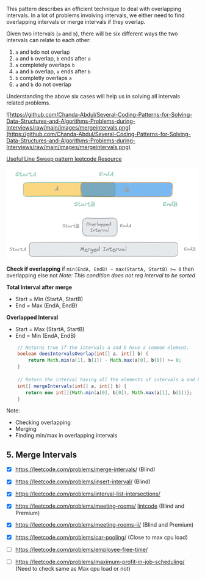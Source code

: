 This pattern describes an efficient technique to deal with overlapping intervals. In a lot of problems involving intervals, we either need to find overlapping intervals or merge intervals if they overlap.

Given two intervals (`a` and `b`), there will be six different ways the two intervals can relate to each other:

1. `a` and `b`do not overlap
2. `a` and `b` overlap, `b` ends after `a`
3. `a` completely overlaps `b`
4. `a` and `b` overlap, `a` ends after `b`
5. `b` completly overlaps `a`
6. `a` and `b` do not overlap

Understanding the above six cases will help us in solving all intervals related problems.

![https://github.com/Chanda-Abdul/Several-Coding-Patterns-for-Solving-Data-Structures-and-Algorithms-Problems-during-Interviews/raw/main/images/mergeintervals.png](https://github.com/Chanda-Abdul/Several-Coding-Patterns-for-Solving-Data-Structures-and-Algorithms-Problems-during-Interviews/raw/main/images/mergeintervals.png)

[Useful Line Sweep pattern leetcode Resource](https://leetcode.com/discuss/study-guide/2166045/Line-Sweep-Algorithms)

![Image](https://github.com/AbhishekSingh612/Notes/blob/master/Notes/_resource/_images/Pasted%20image%2020230220221214.png?raw=true)

**Check if overlapping**
 if `min(EndA​, EndB) − max(StartA​, StartB​​) >= 0` then overlapping else not
 *Note: This condition does not req interval to be sorted*

**Total Interval after merge**
- Start = Min (StartA, StartB)
- End = Max (EndA, EndB)

**Overlapped Interval**
- Start = Max (StartA, StartB)
- End = Min (EndA, EndB)


```java
    // Returns true if the intervals a and b have a common element.
    boolean doesIntervalsOverlap(int[] a, int[] b) {
        return Math.min(a[1], b[1]) - Math.max(a[0], b[0]) >= 0;
    }

    // Return the interval having all the elements of intervals a and b.
    int[] mergeIntervals(int[] a, int[] b) {
       return new int[]{Math.min(a[0], b[0]), Math.max(a[1], b[1])};
    }
```

Note: 
- Checking overlapping 
- Merging 
- Finding min/max in overlapping intervals


## 5. Merge Intervals
- [x] https://leetcode.com/problems/merge-intervals/ (Blind)
- [x] https://leetcode.com/problems/insert-interval/ (Blind)
- [x] https://leetcode.com/problems/interval-list-intersections/
- [x] https://leetcode.com/problems/meeting-rooms/  [lintcode](https://www.lintcode.com/problem/920) (Blind and Premium)
- [x] https://leetcode.com/problems/meeting-rooms-ii/ (Blind and Premium)
- [x] https://leetcode.com/problems/car-pooling/ (Close to max cpu load)
- [ ] https://leetcode.com/problems/employee-free-time/
- [ ] https://leetcode.com/problems/maximum-profit-in-job-scheduling/ (Need to check same as Max cpu load or not)

